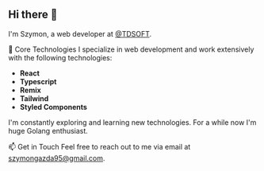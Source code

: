 ## Hi there 👋
I'm Szymon, a web developer at [@TDSOFT](https://tdsoft.com/).

🔧 Core Technologies
I specialize in web development and work extensively with the following technologies:

- **React**
- **Typescript**
- **Remix**
- **Tailwind**
- **Styled Components**

I'm constantly exploring and learning new technologies. For a while now I'm huge Golang enthusiast.

📫 Get in Touch
Feel free to reach out to me via email at szymongazda95@gmail.com.


